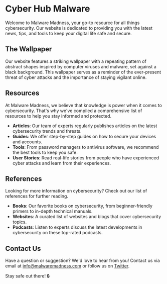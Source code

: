 <!--font:Montserrat-->

# Cyber Hub Malware

Welcome to Malware Madness, your go-to resource for all things cybersecurity. Our website is dedicated to providing you with the latest news, tips, and tools to keep your digital life safe and secure.

## The Wallpaper

Our website features a striking wallpaper with a repeating pattern of abstract shapes inspired by computer viruses and malware, set against a black background. This wallpaper serves as a reminder of the ever-present threat of cyber attacks and the importance of staying vigilant online.

## Resources

At Malware Madness, we believe that knowledge is power when it comes to cybersecurity. That's why we've compiled a comprehensive list of resources to help you stay informed and protected.

- **Articles**: Our team of experts regularly publishes articles on the latest cybersecurity trends and threats.
- **Guides**: We offer step-by-step guides on how to secure your devices and accounts.
- **Tools**: From password managers to antivirus software, we recommend the best tools to keep you safe.
- **User Stories**: Read real-life stories from people who have experienced cyber attacks and learn from their experiences.

## References

Looking for more information on cybersecurity? Check out our list of references for further reading.

- **Books**: Our favorite books on cybersecurity, from beginner-friendly primers to in-depth technical manuals.
- **Websites**: A curated list of websites and blogs that cover cybersecurity topics.
- **Podcasts**: Listen to experts discuss the latest developments in cybersecurity on these top-rated podcasts.

## Contact Us

Have a question or suggestion? We'd love to hear from you! Contact us via email at [info@malwaremadness.com](mailto:info@malwaremadness.com) or follow us on [Twitter](#).

Stay safe out there! 🔒

<!--

Write me content for website with wallpaper which alt text is:

"A wallpaper with a repeating pattern of abstract shapes inspired by computer viruses and malware, set against a black background."

The name/title of the page should not be 1:1 copy of the alt text but rather a real content of the website which is using this wallpaper.

- Use markdown format 
- Start with heading
- Heading should be short and concise
- The content should look like a real website 
- The website should not be about the wallpaper, wallpaper is just a related background
- Heading should be contain work "wallpaper" or "background"
- Include real sections like references, contact, user stories, etc. use things relevant to the page purpose.
- Feel free to use structure like headings, bullets, numbering, blockquotes, paragraphs, horizontal lines, etc.
- You can use formatting like bold or _italic_
- You can include UTF-8 emojis
- Links should be only #hash anchors (and you can refer to the document itself)
- Do not include images


---


# Malware Madness: A Cybersecurity Resource Hub

Welcome to Malware Madness, your go-to resource for all things cybersecurity. Our website is dedicated to providing you with the latest news, tips, and tools to keep your digital life safe and secure.

## The Wallpaper

Our website features a striking wallpaper with a repeating pattern of abstract shapes inspired by computer viruses and malware, set against a black background. This wallpaper serves as a reminder of the ever-present threat of cyber attacks and the importance of staying vigilant online.

## Resources

At Malware Madness, we believe that knowledge is power when it comes to cybersecurity. That's why we've compiled a comprehensive list of resources to help you stay informed and protected.

- **Articles**: Our team of experts regularly publishes articles on the latest cybersecurity trends and threats.
- **Guides**: We offer step-by-step guides on how to secure your devices and accounts.
- **Tools**: From password managers to antivirus software, we recommend the best tools to keep you safe.
- **User Stories**: Read real-life stories from people who have experienced cyber attacks and learn from their experiences.

## References

Looking for more information on cybersecurity? Check out our list of references for further reading.

- **Books**: Our favorite books on cybersecurity, from beginner-friendly primers to in-depth technical manuals.
- **Websites**: A curated list of websites and blogs that cover cybersecurity topics.
- **Podcasts**: Listen to experts discuss the latest developments in cybersecurity on these top-rated podcasts.

## Contact Us

Have a question or suggestion? We'd love to hear from you! Contact us via email at [info@malwaremadness.com](mailto:info@malwaremadness.com) or follow us on [Twitter](#).

Stay safe out there! 🔒


---


Write me a Google font which is best fitting for the website.

Pick from the list:
- Cinzel
- Alegreya
- Montserrat
- Poppins
- Cabin
- Creepster
- Cormorant Garamond
- Raleway
- Great Vibes
- Lobster
- Exo 2
- Playfair Display
- Orbitron
- Inter
- Barlow Condensed
- Roboto
- Cinzel Decorative
- Open Sans
- Futura
- Lato
- Dancing Script
- IBM Plex Sans


Write just the font name nothing else.


---


Montserrat

-->

